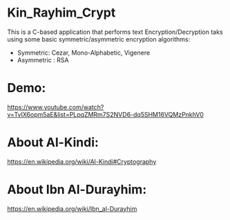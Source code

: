# Kin_Rayhim_Crypt

This is a C-based application that performs text Encryption/Decryption taks using some basic symmetric/asymmetric encryption algorithms: 
- Symmetric: Cezar, Mono-Alphabetic, Vigenere
- Asymmetric : RSA

# Demo:

https://www.youtube.com/watch?v=TvIX6opm5aE&list=PLpqZMRm7S2NVD6-dq5SHM16VQMzPnkhV0

# About Al-Kindi:

https://en.wikipedia.org/wiki/Al-Kindi#Cryptography

# About Ibn Al-Durayhim:

https://en.wikipedia.org/wiki/Ibn_al-Durayhim
